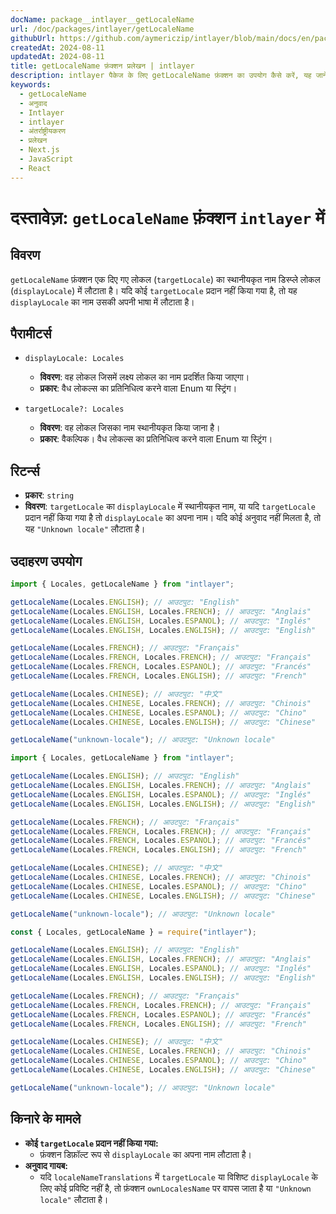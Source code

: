 ```yaml
---
docName: package__intlayer__getLocaleName
url: /doc/packages/intlayer/getLocaleName
githubUrl: https://github.com/aymericzip/intlayer/blob/main/docs/en/packages/intlayer/getLocaleName.md
createdAt: 2024-08-11
updatedAt: 2024-08-11
title: getLocaleName फ़ंक्शन प्रलेखन | intlayer
description: intlayer पैकेज के लिए getLocaleName फ़ंक्शन का उपयोग कैसे करें, यह जानें
keywords:
  - getLocaleName
  - अनुवाद
  - Intlayer
  - intlayer
  - अंतर्राष्ट्रीयकरण
  - प्रलेखन
  - Next.js
  - JavaScript
  - React
---
```


# दस्तावेज़: `getLocaleName` फ़ंक्शन `intlayer` में

## विवरण

`getLocaleName` फ़ंक्शन एक दिए गए लोकल (`targetLocale`) का स्थानीयकृत नाम डिस्प्ले लोकल (`displayLocale`) में लौटाता है। यदि कोई `targetLocale` प्रदान नहीं किया गया है, तो यह `displayLocale` का नाम उसकी अपनी भाषा में लौटाता है।

## पैरामीटर्स

- `displayLocale: Locales`

  - **विवरण**: वह लोकल जिसमें लक्ष्य लोकल का नाम प्रदर्शित किया जाएगा।
  - **प्रकार**: वैध लोकल्स का प्रतिनिधित्व करने वाला Enum या स्ट्रिंग।

- `targetLocale?: Locales`
  - **विवरण**: वह लोकल जिसका नाम स्थानीयकृत किया जाना है।
  - **प्रकार**: वैकल्पिक। वैध लोकल्स का प्रतिनिधित्व करने वाला Enum या स्ट्रिंग।

## रिटर्न्स

- **प्रकार**: `string`
- **विवरण**: `targetLocale` का `displayLocale` में स्थानीयकृत नाम, या यदि `targetLocale` प्रदान नहीं किया गया है तो `displayLocale` का अपना नाम। यदि कोई अनुवाद नहीं मिलता है, तो यह `"Unknown locale"` लौटाता है।

## उदाहरण उपयोग

```typescript codeFormat="typescript"
import { Locales, getLocaleName } from "intlayer";

getLocaleName(Locales.ENGLISH); // आउटपुट: "English"
getLocaleName(Locales.ENGLISH, Locales.FRENCH); // आउटपुट: "Anglais"
getLocaleName(Locales.ENGLISH, Locales.ESPANOL); // आउटपुट: "Inglés"
getLocaleName(Locales.ENGLISH, Locales.ENGLISH); // आउटपुट: "English"

getLocaleName(Locales.FRENCH); // आउटपुट: "Français"
getLocaleName(Locales.FRENCH, Locales.FRENCH); // आउटपुट: "Français"
getLocaleName(Locales.FRENCH, Locales.ESPANOL); // आउटपुट: "Francés"
getLocaleName(Locales.FRENCH, Locales.ENGLISH); // आउटपुट: "French"

getLocaleName(Locales.CHINESE); // आउटपुट: "中文"
getLocaleName(Locales.CHINESE, Locales.FRENCH); // आउटपुट: "Chinois"
getLocaleName(Locales.CHINESE, Locales.ESPANOL); // आउटपुट: "Chino"
getLocaleName(Locales.CHINESE, Locales.ENGLISH); // आउटपुट: "Chinese"

getLocaleName("unknown-locale"); // आउटपुट: "Unknown locale"
```

```javascript codeFormat="esm"
import { Locales, getLocaleName } from "intlayer";

getLocaleName(Locales.ENGLISH); // आउटपुट: "English"
getLocaleName(Locales.ENGLISH, Locales.FRENCH); // आउटपुट: "Anglais"
getLocaleName(Locales.ENGLISH, Locales.ESPANOL); // आउटपुट: "Inglés"
getLocaleName(Locales.ENGLISH, Locales.ENGLISH); // आउटपुट: "English"

getLocaleName(Locales.FRENCH); // आउटपुट: "Français"
getLocaleName(Locales.FRENCH, Locales.FRENCH); // आउटपुट: "Français"
getLocaleName(Locales.FRENCH, Locales.ESPANOL); // आउटपुट: "Francés"
getLocaleName(Locales.FRENCH, Locales.ENGLISH); // आउटपुट: "French"

getLocaleName(Locales.CHINESE); // आउटपुट: "中文"
getLocaleName(Locales.CHINESE, Locales.FRENCH); // आउटपुट: "Chinois"
getLocaleName(Locales.CHINESE, Locales.ESPANOL); // आउटपुट: "Chino"
getLocaleName(Locales.CHINESE, Locales.ENGLISH); // आउटपुट: "Chinese"

getLocaleName("unknown-locale"); // आउटपुट: "Unknown locale"
```

```javascript codeFormat="commonjs"
const { Locales, getLocaleName } = require("intlayer");

getLocaleName(Locales.ENGLISH); // आउटपुट: "English"
getLocaleName(Locales.ENGLISH, Locales.FRENCH); // आउटपुट: "Anglais"
getLocaleName(Locales.ENGLISH, Locales.ESPANOL); // आउटपुट: "Inglés"
getLocaleName(Locales.ENGLISH, Locales.ENGLISH); // आउटपुट: "English"

getLocaleName(Locales.FRENCH); // आउटपुट: "Français"
getLocaleName(Locales.FRENCH, Locales.FRENCH); // आउटपुट: "Français"
getLocaleName(Locales.FRENCH, Locales.ESPANOL); // आउटपुट: "Francés"
getLocaleName(Locales.FRENCH, Locales.ENGLISH); // आउटपुट: "French"

getLocaleName(Locales.CHINESE); // आउटपुट: "中文"
getLocaleName(Locales.CHINESE, Locales.FRENCH); // आउटपुट: "Chinois"
getLocaleName(Locales.CHINESE, Locales.ESPANOL); // आउटपुट: "Chino"
getLocaleName(Locales.CHINESE, Locales.ENGLISH); // आउटपुट: "Chinese"

getLocaleName("unknown-locale"); // आउटपुट: "Unknown locale"
```

## किनारे के मामले

- **कोई `targetLocale` प्रदान नहीं किया गया:**
  - फ़ंक्शन डिफ़ॉल्ट रूप से `displayLocale` का अपना नाम लौटाता है।
- **अनुवाद गायब:**
  - यदि `localeNameTranslations` में `targetLocale` या विशिष्ट `displayLocale` के लिए कोई प्रविष्टि नहीं है, तो फ़ंक्शन `ownLocalesName` पर वापस जाता है या `"Unknown locale"` लौटाता है।
